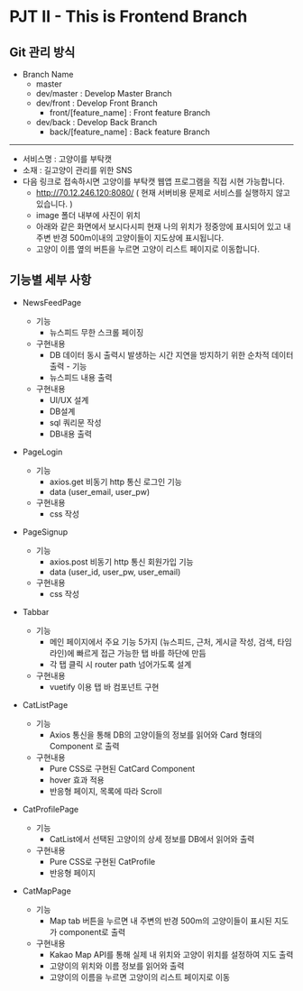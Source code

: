 # __PJT II - This is Frontend Branch__

## Git 관리 방식

- Branch Name
    - master
    - dev/master : Develop Master Branch
    - dev/front : Develop Front Branch
        - front/[feature_name] : Front feature Branch
    - dev/back : Develop Back Branch
        - back/[feature_name] : Back feature Branch

*******

- 서비스명 : 고양이를 부탁캣
- 소재 : 길고양이 관리를 위한 SNS
- 다음 링크로 접속하시면 고양이를 부탁캣 웹앱 프로그램을 직접 시현 가능합니다.
  - http://70.12.246.120:8080/ ( 현재 서버비용 문제로 서비스를 실행하지 않고 있습니다. )
  - image 폴더 내부에 사진이 위치
  - 아래와 같은 화면에서 보시다시피 현재 나의 위치가 정중앙에 표시되어 있고 내 주변 반경 500m이내의 고양이들이 지도상에 표시됩니다.
  - 고양이 이름 옆의 버튼을 누르면 고양이 리스트 페이지로 이동합니다.

## 기능별 세부 사항

- NewsFeedPage
  - 기능
    - 뉴스피드 무한 스크롤 페이징
  - 구현내용
    - DB 데이터 동시 출력시 발생하는 시간 지연을 방지하기 위한 순차적 데이터 출력	- 기능
    - 뉴스피드 내용 출력
  - 구현내용
    - UI/UX 설계
    - DB설계
    - sql 쿼리문 작성
    - DB내용 출력

- PageLogin
  - 기능
    - axios.get 비동기 http 통신 로그인 기능
    - data (user_email, user_pw)
  - 구현내용
    - css 작성

- PageSignup
  - 기능
    - axios.post 비동기 http 통신 회원가입 기능
    - data (user_id, user_pw, user_email)
  - 구현내용
    - css 작성

- Tabbar
  - 기능
    - 메인 페이지에서 주요 기능 5가지 (뉴스피드, 근처, 게시글 작성, 검색, 타임라인)에 빠르게 접근 가능한 탭 바를 하단에 만듬
    - 각 탭 클릭 시 router path 넘어가도록 설계
  - 구현내용
    - vuetify 이용 탭 바 컴포넌트 구현

- CatListPage
  - 기능
    - Axios 통신을 통해 DB의 고양이들의 정보를 읽어와 Card  형태의 Component 로 출력
  - 구현내용
    - Pure CSS로 구현된 CatCard Component
    - hover 효과 적용
    - 반응형 페이지, 목록에 따라 Scroll

- CatProfilePage
	- 기능
		- CatList에서 선택된 고양이의 상세 정보를 DB에서 읽어와 출력
	- 구현내용
		- Pure CSS로 구현된 CatProfile
		- 반응형 페이지

- CatMapPage
	- 기능
		- Map tab 버튼을 누르면 내 주변의 반경 500m의 고양이들이 표시된 지도가 component로 출력
	- 구현내용
		- Kakao Map API를 통해 실제 내 위치와 고양이 위치를 설정하여 지도 출력
		- 고양이의 위치와 이름 정보를 읽어와 출력
		- 고양이의 이름을 누르면 고양이의 리스트 페이지로 이동